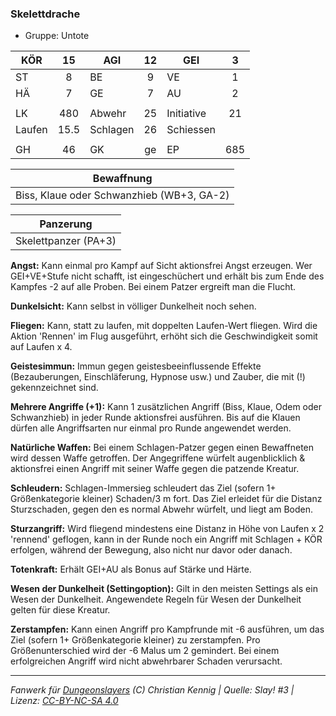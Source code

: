 ### Skelettdrache

- Gruppe: Untote

| KÖR    |  15  | AGI      | 12  | GEI        |  3  |
| ------ | :--: | -------- | :-: | ---------- | :-: |
| ST     |  8   | BE       |  9  | VE         |  1  |
| HÄ     |  7   | GE       |  7  | AU         |  2  |
|        |      |          |     |            |     |
| LK     | 480  | Abwehr   | 25  | Initiative | 21  |
| Laufen | 15.5 | Schlagen | 26  | Schiessen  |     |
|        |      |          |     |            |     |
| GH     |  46  | GK       | ge  | EP         | 685 |

|                Bewaffnung                 |
| :---------------------------------------: |
| Biss, Klaue oder Schwanzhieb (WB+3, GA-2) |

|      Panzerung       |
| :------------------: |
| Skelettpanzer (PA+3) |

**Angst:** Kann einmal pro Kampf auf Sicht aktionsfrei Angst erzeugen. Wer GEI+VE+Stufe nicht schafft, ist eingeschüchert und erhält bis zum Ende des Kampfes -2 auf alle Proben. Bei einem Patzer ergreift man die Flucht.

**Dunkelsicht:** Kann selbst in völliger Dunkelheit noch sehen.

**Fliegen:** Kann, statt zu laufen, mit doppelten Laufen-Wert fliegen. Wird die Aktion 'Rennen' im Flug ausgeführt, erhöht sich die Geschwindigkeit somit auf Laufen x 4.

**Geistesimmun:** Immun gegen geistesbeeinflussende Effekte (Bezauberungen, Einschläferung, Hypnose usw.) und Zauber, die mit (!) gekennzeichnet sind.

**Mehrere Angriffe (+1):** Kann 1 zusätzlichen Angriff (Biss, Klaue, Odem oder Schwanzhieb) in jeder Runde aktionsfrei ausführen. Bis auf die Klauen dürfen alle Angriffsarten nur einmal pro Runde angewendet werden.

**Natürliche Waffen:** Bei einem Schlagen-Patzer gegen einen Bewaffneten wird dessen Waffe getroffen. Der Angegriffene würfelt augenblicklich & aktionsfrei einen Angriff mit seiner Waffe gegen die patzende Kreatur.

**Schleudern:** Schlagen-Immersieg schleudert das Ziel (sofern 1+ Größenkategorie kleiner) Schaden/3 m fort. Das Ziel erleidet für die Distanz Sturzschaden, gegen den es normal Abwehr würfelt, und liegt am Boden.

**Sturzangriff:** Wird fliegend mindestens eine Distanz in Höhe von Laufen x 2 'rennend' geflogen, kann in der Runde noch ein Angriff mit Schlagen + KÖR erfolgen, während der Bewegung, also nicht nur davor oder danach.

**Totenkraft:** Erhält GEI+AU als Bonus auf Stärke und Härte.

**Wesen der Dunkelheit (Settingoption):** Gilt in den meisten Settings als ein Wesen der Dunkelheit. Angewendete Regeln für Wesen der Dunkelheit gelten für diese Kreatur.

**Zerstampfen:** Kann einen Angriff pro Kampfrunde mit -6 ausführen, um das Ziel (sofern 1+ Größenkategorie kleiner) zu zerstampfen. Pro Größenunterschied wird der -6 Malus um 2 gemindert. Bei einem erfolgreichen Angriff wird nicht abwehrbarer Schaden verursacht.

---

_Fanwerk für [Dungeonslayers](https://www.dungeonslayers.net/) (C) Christian Kennig | Quelle: Slay! #3 | Lizenz: [CC-BY-NC-SA 4.0](https://creativecommons.org/licenses/by-nc-sa/4.0/deed.de)_
